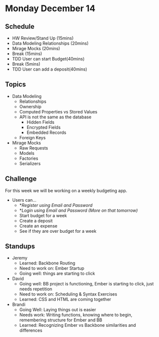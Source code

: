 # Monday December 14

## Schedule

- HW Review/Stand Up (15mins)
- Data Modeling Relationships (20mins)
- Mirage Mocks (20mins)
- Break (15mins)
- TDD User can start Budget(40mins)
- Break (5mins)
- TDD User can add a deposit(40mins)

## Topics

- Data Modeling
  * Relationships
  * Ownership
  * Computed Properties vs Stored Values
  * API is not the same as the database
    - Hidden Fields
    - Encrypted Fields
    - Embedded Records
  * Foreign Keys
- Mirage Mocks
  * Raw Requests
  * Models
  * Factories
  * Serializers

## Challenge

For this week we will be working on a weekly budgeting app.

* Users can...
  - **Register using Email and Password*
  - **Login using Email and Password (More on that tomorrow)*
  - Start budget for a week
  - Create a deposit
  - Create an expense
  - See if they are over budget for a week

## Standups

* Jeremy
  - Learned: Backbone Routing
  - Need to work on: Ember Startup
  - Going well: things are starting to click
* David
  - Going well: BB project is functioning, Ember is starting to click, just needs repetition
  - Need to work on: Scheduling & Syntax Exercises
  - Learned: CSS and HTML are coming together
* Brandi
  - Going Well: Laying things out is easier
  - Needs work: Writing functions, knowing where to begin, remembering structure for Ember and BB
  - Learned: Recognizing Ember vs Backbone similarities and differences
